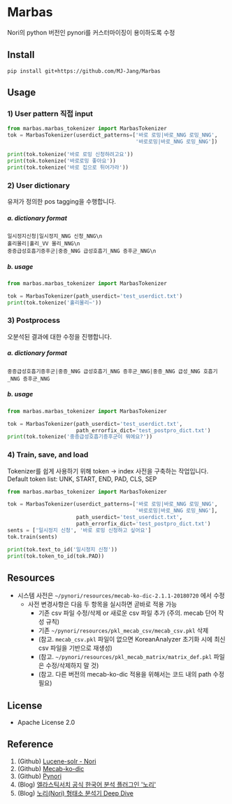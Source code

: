 # Marbas

Nori의 python 버전인 pynori를 커스터마이징이 용이하도록 수정


## Install

```
pip install git+https://github.com/MJ-Jang/Marbas
```

## Usage
### 1) User pattern 직접 input
```python
from marbas.marbas_tokenizer import MarbasTokenizer
tok = MarbasTokenizer(userdict_patterns=['바로 로밍|바로_NNG 로밍_NNG',
                                         '바로로밍|바로_NNG 로밍_NNG'])

print(tok.tokenize('바로 로밍 신청하려고요'))
print(tok.tokenize('바로로밍 좋아요'))
print(tok.tokenize('바로 집으로 튀어가라'))
```

### 2) User dictionary
유저가 정의한 pos tagging을 수행합니다.
##### a. dictionary format
```text
일시정지신청|일시정지_NNG 신청_NNG\n
홀리몰리|홀리_VV 몰리_NNG\n
중증급성호흡기증후군|중증_NNG 급성호흡기_NNG 증후군_NNG\n
```
##### b. usage
```python
from marbas.marbas_tokenizer import MarbasTokenizer

tok = MarbasTokenizer(path_userdict='test_userdict.txt')
print(tok.tokenize('홀리몰리~'))
```

### 3) Postprocess
오분석된 결과에 대한 수정을 진행합니다.
##### a. dictionary format
```text
중증급성호흡기증후군|중증_NNG 급성호흡기_NNG 증후군_NNG|중증_NNG 급성_NNG 호흡기_NNG 증후군_NNG
```
##### b. usage
```python
from marbas.marbas_tokenizer import MarbasTokenizer

tok = MarbasTokenizer(path_userdict='test_userdict.txt',
                      path_errorfix_dict='test_postpro_dict.txt')
print(tok.tokenize('중증급성호흡기증후군이 뭐에요?'))
```

### 4) Train, save, and load
Tokenizer를 쉽게 사용하기 위해 token -> index 사전을 구축하는 작업입니다. 
Default token list: UNK, START, END, PAD, CLS, SEP
```python
from marbas.marbas_tokenizer import MarbasTokenizer

tok = MarbasTokenizer(userdict_patterns=['바로 로밍|바로_NNG 로밍_NNG',
                                         '바로로밍|바로_NNG 로밍_NNG'],
                      path_userdict='test_userdict.txt',
                      path_errorfix_dict='test_postpro_dict.txt')
sents = ['일시정지 신청', '바로 로밍 신청하고 싶어요']
tok.train(sents)

print(tok.text_to_id('일시정지 신청'))
print(tok.token_to_id(tok.PAD))
```


## Resources
* 시스템 사전은 `~/pynori/resources/mecab-ko-dic-2.1.1-20180720` 에서 수정
   * 사전 변경사항은 다음 두 항목을 실시하면 곧바로 적용 가능
      * 기존 csv 파일 수정/삭제 or 새로운 csv 파일 추가 (주의. mecab 단어 작성 규칙)
      * 기존 `~/pynori/resources/pkl_mecab_csv/mecab_csv.pkl` 삭제
      * (참고. `mecab_csv.pkl` 파일이 없으면 KoreanAnalyzer 초기화 시에 최신 csv 파일을 기반으로 재생성)
      * (참고. `~/pynori/resources/pkl_mecab_matrix/matrix_def.pkl` 파일은 수정/삭제하지 말 것)
      * (참고. 다른 버전의 mecab-ko-dic 적용을 위해서는 코드 내의 path 수정 필요)

## License

* Apache License 2.0

## Reference
1. (Github) [Lucene-solr - Nori](https://github.com/apache/lucene-solr/tree/master/lucene/analysis/nori)
2. (Github) [Mecab-ko-dic](https://bitbucket.org/eunjeon/mecab-ko-dic/src/master/)
3. (Github) [Pynori](https://github.com/gritmind/python-nori)
3. (Blog) [엘라스틱서치 공식 한국어 분석 플러그인 '노리'](https://www.elastic.co/kr/blog/nori-the-official-elasticsearch-plugin-for-korean-language-analysis)
4. (Blog) [노리(Nori) 형태소 분석기 Deep Dive](https://gritmind.github.io/2019/05/nori-deep-dive.html)
